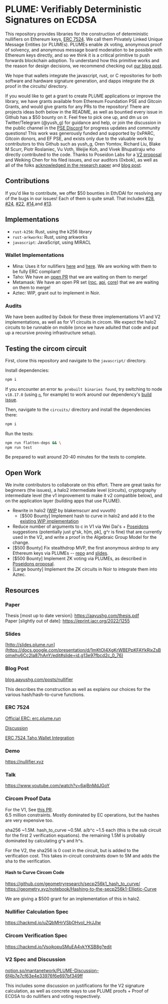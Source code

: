# PLUME: Verifiably Deterministic Signatures on ECDSA

This repository provides libraries for the construction of deterministic nullifiers on Ethereum keys, [ERC 7524]([https://ethereum-magicians.org/t/erc-7524-plume-signature-in-wallets/15902](https://github.com/ethereum/EIPs/pull/7775)). We call them Privately Linked Unique Message Entities (or PLUMEs). PLUMEs enable zk voting, anonymous proof of solvency, and anonymous message board moderation to be possible with Ethereum keys directly, and so we think it is a critical primitive to push forwards blockchain adoption. To understand how this primitive works and the reason for design decisions, we recommend checking out [our blog post](https://blog.aayushg.com/posts/plume).

We hope that wallets integrate the javascript, rust, or C repositories for both software and hardware signature generation, and dapps integrate the zk proof in the circuits/ directory.

If you would like to get a grant to create PLUME applications or improve the library, we have grants available from Ethereum Foundation PSE and Gitcoin Grants, and would give grants for any PRs to the repository! There are projects ideas both below in the README, as well as bountied every issue in Github has a $50 bounty on it. Feel free to pick one up, and dm us on Twitter/Telegram (@yush_g) for guidance and help, or join the discussion in the public channel in the [PSE Discord](https://discord.gg/pse) for progress updates and community questions! This work was generously funded and supported by 0xPARC, Gitcoin donors, and EF PSE, and exists only due to the valuable work by contributors to this Github such as yush_g, Oren Yomtov, Richard Liu, Blake M Scurr, Piotr Roslaniec, Vu Voth, Weijie Koh, and Vivek Bhupatiraju who directly contributed to the code. Thanks to Poseidon Labs for a [V2 proposal](https://www.notion.so/PLUME-Discussion-6f4b7e7cf63e4e33976f6e697bf349ff) and Weiking Chen for his filed issues, and our auditors (0xbok), as well as all of the folks [acknowledged in the research paper](https://aayushg.com/thesis.pdf) and [blog post](https://blog.aayushg.com/posts/plume).

## Contributions

If you'd like to contribute, we offer $50 bounties in Eth/DAI for resolving any of the bugs in our issues! Each of them is quite small. That includes [#28](https://github.com/plume-sig/zk-nullifier-sig/issues/28), [#24](https://github.com/plume-sig/zk-nullifier-sig/issues/24), [#22](https://github.com/plume-sig/zk-nullifier-sig/issues/22), [#14](https://github.com/plume-sig/zk-nullifier-sig/issues/14),and [#13](https://github.com/plume-sig/zk-nullifier-sig/issues/13).

## Implementations

- `rust-k256`: Rust, using the k256 library
- `rust-arkworks`: Rust, using arkworks
- `javascript`: JavaScript, using MIRACL

### Wallet Implementations

- Mina: Uses it for nullifiers [here](https://github.com/o1-labs/o1js/blob/main/src/lib/nullifier.ts) and [here](https://github.com/o1-labs/o1js/blob/main/src/mina-signer/src/nullifier.ts). We are working with them to be fully ERC compliant!
- Taho: We have an [open PR](https://github.com/tahowallet/extension/pull/3638) that we are waiting on them to merge!
- Metamask: We have an open PR set ([rpc](https://github.com/MetaMask/eth-json-rpc-middleware/pull/198
), [api](https://github.com/MetaMask/api-specs/pull/120), [core](https://github.com/MetaMask/metamask-extension/pull/17482)) that we are waiting on them to merge!
- Aztec: WIP, grant out to implement in Noir.

### Audits
We have been audited by 0xbok for these three implementations V1 and V2 implementations, as well as for V1 circuits in circom. We expect the halo2 circuits to be runnable on mobile (once we have aduited that code and put up a recursive proving infrastructure setup).

## Testing the circom circuit

First, clone this repository and navigate to the `javascript/` directory.

Install dependencies:

```bash
npm i
```

If you encounter an error `No prebuilt binaries found`, try switching to node ` v18.17.0` (using [`n`](https://github.com/tj/n), for example) to work around our dependency's [build issue](https://github.com/WiseLibs/better-sqlite3/issues/1027).

Then, navigate to the `circuits/` directory and install the dependencies there:

```bash
npm i
```

Run the tests:
```bash
npm run flatten-deps && \
npm run test
```

Be prepared to wait around 20-40 minutes for the tests to complete.

## Open Work

We invite contributors to collaborate on this effort. There are great tasks for beginners (the issues), a halo2 intermediate level (circuits), cryptography intermediate level (the v1 improvement to make it v2 compatible below), and on the application layer (building apps that use PLUME).  

- Rewrite in halo2 ([WIP](https://github.com/blakemscurr/zk-nullifier-sig/tree/halo2) by blakemscurr and vuvoth)
  - [$500 Bounty] Implement hash to curve in halo2 and add it to the [existing WIP implementation](https://github.com/blakemscurr/zk-nullifier-sig/tree/halo2)
- Reduce number of arguments to c in V1 via Wei Dai's + [Poseidons](https://www.notion.so/mantanetwork/PLUME-Discussion-6f4b7e7cf63e4e33976f6e697bf349ff?pvs=4) suggestions (potentially just g^sk, h[m, pk], g^r is fine) that are currently used in the V2, and write a proof in the Algebraic Group Model for the change.
- [$500 Bounty] Fix stealthdrop MVP, the first anonymous airdrop to any Ethereum keys via PLUMEs -- [repo](https://github.com/stealthdrop/stealthdrop/) and [slides](https://docs.google.com/presentation/d/10ZGJvYpIqpON5O4uDf2pdk-PnT8fEVyPOoRqC3VmFn0/edit).
- [$500 Bounty] Implement ZK voting via PLUMEs, as described in [Poseidons proposal](https://www.notion.so/mantanetwork/PLUME-Discussion-6f4b7e7cf63e4e33976f6e697bf349ff?pvs=4).
- [Large bounty] Implement the ZK circuits in Noir to integrate them into Aztec.

## Resources

### Paper
Thesis [most up to date version]: https://aayushg.com/thesis.pdf  
Paper [slightly out of date]: https://eprint.iacr.org/2022/1255

### Slides
[http://slides.plume.run](https://docs.google.com/presentation/d/1mKtOI4XgKrWBEPpKFAYkRjxZsBomwhy6Cc2Ia87hAnY/edit#slide=id.g13e97fbcd2c_0_76)

### Blog Post
[blog.aayushg.com/posts/nullifier](https://blog.aayushg.com/posts/nullifier)

This describes the construction as well as explains our choices for the various hash/hash-to-curve functions.

### ERC 7524
[Official ERC: erc.plume.run](https://erc.plume.run)

[Discussion](https://ethereum-magicians.org/t/erc-7524-plume-signature-in-wallets/15902/2)

[ERC 7524 Taho Wallet Integration](https://github.com/tahowallet/extension/pull/3638)

### Demo
https://nullifier.xyz

### Talk
https://www.youtube.com/watch?v=6ajBnMdJGoY

### Circom Proof Data

For the V1,
See [this PR](https://github.com/zk-nullifier-sig/zk-nullifier-sig/pull/7).   
6.5 million constraints. Mostly dominated by EC operations, but the hashes are very expensive too.  

sha256 ~1.5M. 
hash_to_curve ~0.5M. 
a/b^c ~1.5 each (this is the sub circuit for the first 2 verification equations). 
the remaining 1.5M is probably dominated by calculating g^s and h^s. 

For the V2,
the sha256 is 0 cost in the circuit, but is added to the verification cost. This takes in-circuit constraints down to 5M and adds the sha to the verification.

#### Hash to Curve Circom Code
https://github.com/geometryresearch/secp256k1_hash_to_curve/
https://geometry.xyz/notebook/Hashing-to-the-secp256k1-Elliptic-Curve

We are giving a $500 grant for an implementation of this in halo2.

### Nullifier Calculation Spec
https://hackmd.io/uZQbMHrVSbOHvoI_HrJJlw

### Circom Verification Spec
https://hackmd.io/VsojkopuSMuEA4vkYKSB8g?edit

### V2 Spec and Discussion
[notion.so/mantanetwork/PLUME-Discussion-6f4b7e7cf63e4e33976f6e697bf349ff](https://www.notion.so/mantanetwork/PLUME-Discussion-6f4b7e7cf63e4e33976f6e697bf349ff?pvs=4)

This includes some discussion on justifications for the V2 signature calculation, as well as concrete ways to use PLUME proofs + Proof of ECDSA to do nullifiers and voting respectively.

